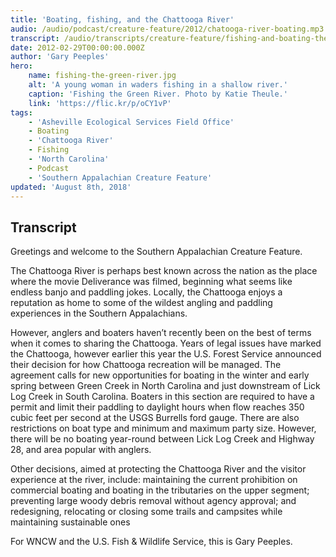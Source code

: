 ```yaml
---
title: 'Boating, fishing, and the Chattooga River'
audio: /audio/podcast/creature-feature/2012/chatooga-river-boating.mp3
transcript: /audio/transcripts/creature-feature/fishing-and-boating-the-chattooga-river.pdf
date: 2012-02-29T00:00:00.000Z
author: 'Gary Peeples'
hero:
    name: fishing-the-green-river.jpg
    alt: 'A young woman in waders fishing in a shallow river.'
    caption: 'Fishing the Green River. Photo by Katie Theule.'
    link: 'https://flic.kr/p/oCY1vP'
tags:
    - 'Asheville Ecological Services Field Office'
    - Boating
    - 'Chattooga River'
    - Fishing
    - 'North Carolina'
    - Podcast
    - 'Southern Appalachian Creature Feature'
updated: 'August 8th, 2018'
---
```


## Transcript

Greetings and welcome to the Southern Appalachian Creature Feature.

The Chattooga River is perhaps best known across the nation as the place where the movie Deliverance was filmed, beginning what seems like endless banjo and paddling jokes. Locally, the Chattooga enjoys a reputation as home to some of the wildest angling and paddling experiences in the Southern Appalachians.

However, anglers and boaters haven’t recently been on the best of terms when it comes to sharing the Chattooga. Years of legal issues have marked the Chattooga, however earlier this year the U.S. Forest Service announced their decision for how Chattooga recreation will be managed. The agreement calls for new opportunities for boating in the winter and early spring between Green Creek in North Carolina and just downstream of Lick Log Creek in South Carolina. Boaters in this section are required to have a permit and limit their paddling to daylight hours when flow reaches 350 cubic feet per second at the USGS Burrells ford gauge. There are also restrictions on boat type and minimum and maximum party size. However, there will be no boating year-round between Lick Log Creek and Highway 28, and area popular with anglers.

Other decisions, aimed at protecting the Chattooga River and the visitor experience at the river, include: maintaining the current prohibition on commercial boating and boating in the tributaries on the upper segment; preventing large woody debris removal without agency approval; and redesigning, relocating or closing some trails and campsites while maintaining sustainable ones

For WNCW and the U.S. Fish & Wildlife Service, this is Gary Peeples.